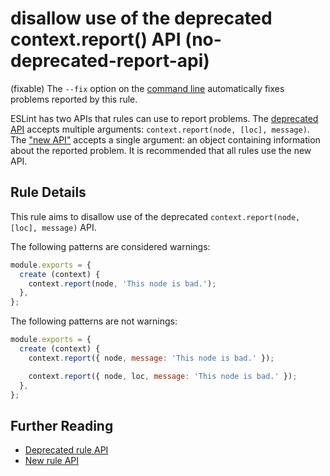 # disallow use of the deprecated context.report() API (no-deprecated-report-api)

(fixable) The `--fix` option on the [command line](https://eslint.org/docs/user-guide/command-line-interface#-fix) automatically fixes problems reported by this rule.

ESLint has two APIs that rules can use to report problems. The [deprecated API](http://eslint.org/docs/developer-guide/working-with-rules-deprecated) accepts multiple arguments: `context.report(node, [loc], message)`. The ["new API"](http://eslint.org/docs/developer-guide/working-with-rules#contextreport) accepts a single argument: an object containing information about the reported problem. It is recommended that all rules use the new API.

## Rule Details

This rule aims to disallow use of the deprecated `context.report(node, [loc], message)` API.

The following patterns are considered warnings:

```js
module.exports = {
  create (context) {
    context.report(node, 'This node is bad.');
  },
};

```

The following patterns are not warnings:

```js
module.exports = {
  create (context) {
    context.report({ node, message: 'This node is bad.' });

    context.report({ node, loc, message: 'This node is bad.' });
  },
};
```

## Further Reading

* [Deprecated rule API](http://eslint.org/docs/developer-guide/working-with-rules-deprecated)
* [New rule API](http://eslint.org/docs/developer-guide/working-with-rules)
